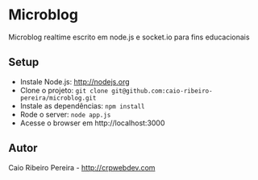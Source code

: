 # Microblog
Microblog realtime escrito em node.js e socket.io para fins educacionais

## Setup
* Instale Node.js: http://nodejs.org
* Clone o projeto: `git clone git@github.com:caio-ribeiro-pereira/microblog.git`
* Instale as dependências: `npm install`
* Rode o server: `node app.js`
* Acesse o browser em http://localhost:3000

## Autor
Caio Ribeiro Pereira - http://crpwebdev.com
